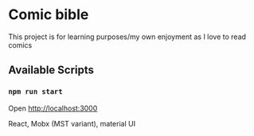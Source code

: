 # Comic bible

This project is for learning purposes/my own enjoyment as I love to read comics

## Available Scripts

### `npm run start`

Open [http://localhost:3000](http://localhost:3000)


React, Mobx (MST variant), material UI
